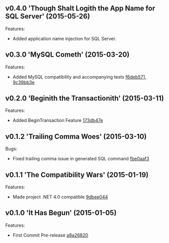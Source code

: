 <a name="0.4.0"></a>
## v0.4.0 'Though Shalt Logith the App Name for SQL Server' (2015-05-26)

Features:
- Added application name injection for SQL Server.

<a name="0.3.0"></a>
## v0.3.0 'MySQL Cometh' (2015-03-20)

Features:
- Added MySQL compatibility and accompanying tests [f6deb571](https://github.com/AmbitEnergyLabs/Sequelocity.NET/commit/f6deb57160d5b2dbeaf40d5a5e969220fea8615a), [9c39bb3e](https://github.com/AmbitEnergyLabs/Sequelocity.NET/commit/9c39bb3e20246ab9c0586b0e078288ccabcaed75)

<a name="0.2.0"></a>
## v0.2.0 'Beginith the Transactionith' (2015-03-11)

Features:
- Added BeginTransaction Feature [173db47e](https://github.com/AmbitEnergyLabs/Sequelocity.NET/commit/173db47e1619767d64c5d5ed98c13ae7ec31fe57)

<a name="0.1.2"></a>
## v0.1.2 'Trailing Comma Woes' (2015-03-10)

Bugs:
- Fixed trailing comma issue in generated SQL command [fbe0aaf3](https://github.com/AmbitEnergyLabs/Sequelocity.NET/commit/fbe0aaf3d9bd7ce8a22d47aebd99e21d94574cd6)

<a name="0.1.1"></a>
## v0.1.1 'The Compatibility Wars' (2015-01-19)

Features:
- Made project .NET 4.0 compatible [9dbee044](https://github.com/AmbitEnergyLabs/Sequelocity.NET/commit/9dbee0446038268f88918df2241d439e8ce46a38)

<a name="0.1.0"></a>
## v0.1.0 'It Has Begun' (2015-01-05)

Features:
- First Commit Pre-release [a8a26820](https://github.com/AmbitEnergyLabs/Sequelocity.NET/commit/a8a26820807b38ec3ab5e45efb8c0eed27b02d4b)